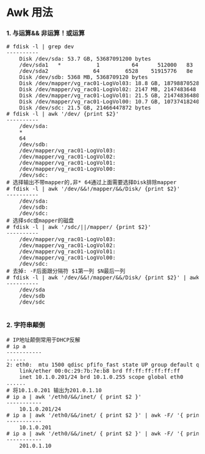# Awk 用法

### 1. 与运算&& 非运算！或运算
<pre>
# fdisk -l | grep dev
----------
    Disk /dev/sda: 53.7 GB, 53687091200 bytes
    /dev/sda1   *           1          64      512000   83  Linux
    /dev/sda2              64        6528    51915776   8e  Linux LVM
    Disk /dev/sdb: 5368 MB, 5368709120 bytes
    Disk /dev/mapper/vg_rac01-LogVol03: 18.8 GB, 18798870528 bytes
    Disk /dev/mapper/vg_rac01-LogVol02: 2147 MB, 2147483648 bytes
    Disk /dev/mapper/vg_rac01-LogVol01: 21.5 GB, 21474836480 bytes
    Disk /dev/mapper/vg_rac01-LogVol00: 10.7 GB, 10737418240 bytes
    Disk /dev/sdc: 21.5 GB, 21466447872 bytes
# fdisk -l | awk '/dev/ {print $2}'                    
----------
    /dev/sda:
    *
    64
    /dev/sdb:
    /dev/mapper/vg_rac01-LogVol03:
    /dev/mapper/vg_rac01-LogVol02:
    /dev/mapper/vg_rac01-LogVol01:
    /dev/mapper/vg_rac01-LogVol00:
    /dev/sdc:
# 选择输出不带mapper的,非* 64通过上面需要选择Disk排除mapper
# fdisk -l | awk '/dev/&&!/mapper/&&/Disk/ {print $2}' 
---------- 
    /dev/sda:
    /dev/sdb:
    /dev/sdc:
# 选择sdc或mapper的磁盘
# fdisk -l | awk '/sdc/||/mapper/ {print $2}'
----------
    /dev/mapper/vg_rac01-LogVol03:
    /dev/mapper/vg_rac01-LogVol02:
    /dev/mapper/vg_rac01-LogVol01:
    /dev/mapper/vg_rac01-LogVol00:
    /dev/sdc:    
# 去掉: -F后面跟分隔符 $1第一列 $N最后一列
# fdisk -l | awk '/dev/&&!/mapper/&&/Disk/ {print $2}' | awk -F: '{ print $1}'
----------
    /dev/sda
    /dev/sdb
    /dev/sdc

</pre>

### 2. 字符串颠倒

<pre>
# IP地址颠倒常用于DHCP反解
# ip a
-----------
...... 
2: eth0: <BROADCAST,MULTICAST,UP,LOWER_UP> mtu 1500 qdisc pfifo_fast state UP group default qlen 1000
    link/ether 00:0c:29:7b:7e:b8 brd ff:ff:ff:ff:ff:ff
    inet 10.1.0.201/24 brd 10.1.0.255 scope global eth0
......
# 将10.1.0.201 输出为201.0.1.10
# ip a | awk '/eth0/&&/inet/ { print $2 }'
-----------
    10.1.0.201/24
# ip a | awk '/eth0/&&/inet/ { print $2 }' | awk -F/ '{ print $1}'
-----------
    10.1.0.201
# ip a | awk '/eth0/&&/inet/ { print $2 }' | awk -F/ '{ print $1}' | awk -F. '{ print $4"."$3"."$2"."$1 }'
-----------
    201.0.1.10
</pre>
